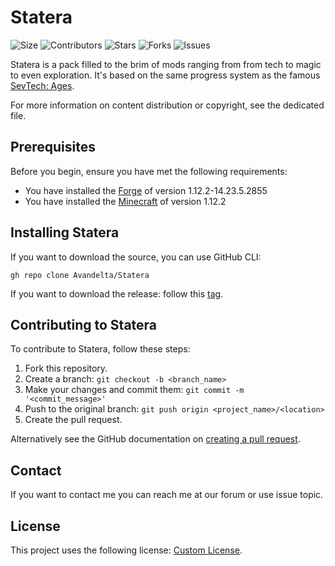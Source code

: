 # Statera

![Size](https://img.shields.io/github/repo-size/Avandelta/Statera)
![Contributors](https://img.shields.io/github/contributors/Avandelta/Statera) 
![Stars](https://img.shields.io/github/stars/Avandelta/Statera?style=social) 
![Forks](https://img.shields.io/github/forks/Avandelta/Statera?style=social) 
![Issues](https://img.shields.io/github/issues/Avandelta/Statera?logo=github&style=social)

Statera is a pack filled to the brim of mods ranging from from tech to magic to even exploration. It's based on the same progress system as the famous [SevTech: Ages](https://www.curseforge.com/minecraft/modpacks/sevtech-ages).

For more information on content distribution or copyright, see the dedicated file.

## Prerequisites

Before you begin, ensure you have met the following requirements:

- You have installed the [Forge](https://files.minecraftforge.net/maven/net/minecraftforge/forge/index_1.12.2.html) of version 1.12.2-14.23.5.2855
- You have installed the [Minecraft](https://www.minecraft.net/en-us/) of version 1.12.2

## Installing Statera

If you want to download the source, you can use GitHub CLI:

`gh repo clone Avandelta/Statera`

If you want to download the release: follow this [tag](https://github.com/Avandelta/Statera/releases/latest/download/22fe345f0f1e5107ccd3677fe8d39936.zip).

## Contributing to Statera

To contribute to Statera, follow these steps:

1. Fork this repository.
2. Create a branch: `git checkout -b <branch_name>`
3. Make your changes and commit them: `git commit -m '<commit_message>'`
4. Push to the original branch: `git push origin <project_name>/<location>`
5. Create the pull request.

Alternatively see the GitHub documentation on [creating a pull request](https://help.github.com/en/github/collaborating-with-issues-and-pull-requests/creating-a-pull-request).

## Contact

If you want to contact me you can reach me at our forum or use issue topic.

## License

This project uses the following license: [Custom License](https://github.com/Avandelta/Statera/blob/main/LICENSE).

